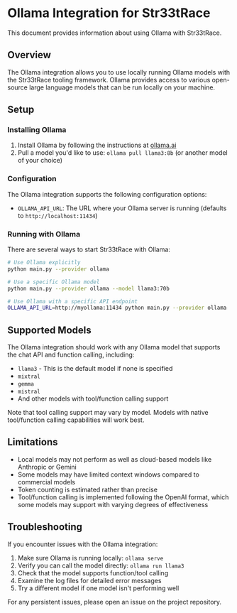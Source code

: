 # Ollama Integration for Str33tRace

This document provides information about using Ollama with Str33tRace.

## Overview

The Ollama integration allows you to use locally running Ollama models with the Str33tRace tooling framework. Ollama provides access to various open-source large language models that can be run locally on your machine.

## Setup

### Installing Ollama

1. Install Ollama by following the instructions at [ollama.ai](https://ollama.ai)
2. Pull a model you'd like to use: `ollama pull llama3:8b` (or another model of your choice)

### Configuration

The Ollama integration supports the following configuration options:

- `OLLAMA_API_URL`: The URL where your Ollama server is running (defaults to `http://localhost:11434`)

### Running with Ollama

There are several ways to start Str33tRace with Ollama:

```bash
# Use Ollama explicitly
python main.py --provider ollama

# Use a specific Ollama model
python main.py --provider ollama --model llama3:70b

# Use Ollama with a specific API endpoint
OLLAMA_API_URL=http://myollama:11434 python main.py --provider ollama
```

## Supported Models

The Ollama integration should work with any Ollama model that supports the chat API and function calling, including:

- `llama3` - This is the default model if none is specified
- `mixtral`
- `gemma`
- `mistral`
- And other models with tool/function calling support

Note that tool calling support may vary by model. Models with native tool/function calling capabilities will work best.

## Limitations

- Local models may not perform as well as cloud-based models like Anthropic or Gemini
- Some models may have limited context windows compared to commercial models
- Token counting is estimated rather than precise
- Tool/function calling is implemented following the OpenAI format, which some models may support with varying degrees of effectiveness

## Troubleshooting

If you encounter issues with the Ollama integration:

1. Make sure Ollama is running locally: `ollama serve`
2. Verify you can call the model directly: `ollama run llama3`
3. Check that the model supports function/tool calling
4. Examine the log files for detailed error messages
5. Try a different model if one model isn't performing well

For any persistent issues, please open an issue on the project repository.